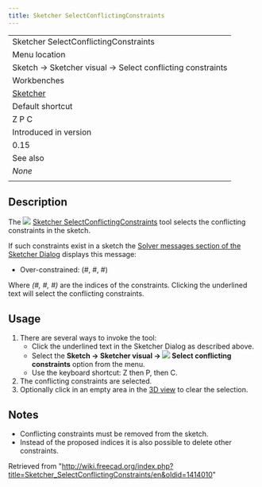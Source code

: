 ```yaml
---
title: Sketcher SelectConflictingConstraints
---
```


|                                                           |
| --------------------------------------------------------- |
| Sketcher SelectConflictingConstraints                     |
| Menu location                                             |
| Sketch → Sketcher visual → Select conflicting constraints |
| Workbenches                                               |
| [Sketcher](/Sketcher_Workbench "Sketcher Workbench")      |
| Default shortcut                                          |
| Z P C                                                     |
| Introduced in version                                     |
| 0.15                                                      |
| See also                                                  |
| _None_                                                    |
|                                                           |

## Description

The ![](/images/Sketcher_SelectConflictingConstraints.svg) [Sketcher SelectConflictingConstraints](/Sketcher_SelectConflictingConstraints "Sketcher SelectConflictingConstraints") tool selects the conflicting constraints in the sketch.

If such constraints exist in a sketch the [Solver messages section of the Sketcher Dialog](/Sketcher_Dialog#Solver_messages "Sketcher Dialog") displays this message:

- Over-constrained: (#, #, #)

Where _(#, #, #)_ are the indices of the constraints. Clicking the underlined text will select the conflicting constraints.

## Usage

1. There are several ways to invoke the tool:
   - Click the underlined text in the Sketcher Dialog as described above.
   - Select the **Sketch → Sketcher visual → ![](/images/Sketcher_SelectConflictingConstraints.svg) Select conflicting constraints** option from the menu.
   - Use the keyboard shortcut: Z then P, then C.
2. The conflicting constraints are selected.
3. Optionally click in an empty area in the [3D view](/3D_view "3D view") to clear the selection.

## Notes

- Conflicting constraints must be removed from the sketch.
- Instead of the proposed indices it is also possible to delete other constraints.

Retrieved from "<http://wiki.freecad.org/index.php?title=Sketcher_SelectConflictingConstraints/en&oldid=1414010>"
